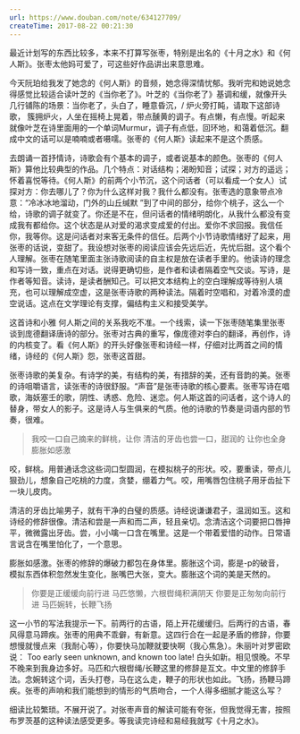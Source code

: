 ```yaml
---
url: https://www.douban.com/note/634127709/
createTime: 2017-08-22 00:21:30
---
```


最近计划写的东西比较多，本来不打算写张枣，特别是出名的《十月之水》和《何人斯》。张枣太他妈可爱了，可这些好作品讲出来意思难。

今天阮珀给我发了她念的《何人斯》的音频，她念得深情忧郁。我听完和她说她念得感觉比较适合读叶芝的《当你老了》。叶芝的《当你老了》基调和缓，就像开头几行铺陈的场景：当你老了，头白了，睡意昏沉，/ 炉火旁打盹，请取下这部诗歌，     簇拥炉火，人坐在摇椅上晃着，带点醺黄的调子。有点懒，有点慢。听起来就像叶芝在诗里面用的一个单词Murmur，调子有点低，回环地，和蔼着低沉。翻成中文的话可以是喃喃或者嗫嚅。张枣的《何人斯》读起来不是这个质感。 

去朗诵一首抒情诗，诗歌会有个基本的调子，或者说基本的颜色。张枣的《何人斯》算他比较典型的作品。几个特点：对话结构；渴盼知音；试探；对方的遥远；怀着喜悦等待。《何人斯》的前两个小节沉，这个问话者（可以看成一个女人）试探对方：你去哪儿了？你为什么这样对我？我什么都没有。张枣选的意象带点冷意：“冷冰冰地溜动，门外的山丘缄默 ”到了中间的部分，给你个桃子，这么一个给，诗歌的调子就变了。你还是不在，但问话者的情绪明朗化，从我什么都没有变成我有都给你。这个状态是从对爱的渴求变成爱的付出。爱你不求回报。我信任你，我等你。这是问话者对来客无条件的信任。后两个小节诗歌情绪好了起来，用张枣的话说，变甜了。我设想对张枣的阅读应该会先远后近，先忧后甜。这个看个人理解。张枣在随笔里面主张诗歌阅读的自主权是放在读者手里的。他读诗的理念和写诗一致，重点在对话。说得更确切些，是作者和读者隔着空气交谈。写诗，是作者等知音。读诗，是读者酬知己。可以把文本结构上的空白理解成等待别人填充，也可以理解成空虚，这是张枣诗歌的两种读法。隔着时空唱和，对着冷漠的虚空说话。这点在文学理论有支撑，偏结构主义和接受美学。

这首诗和小雅 何人斯之间的关系我吃不准。一个线索，读一下张枣随笔集里张枣谈到庞德翻译唐诗的部分。张枣对古典的重写，像庞德对李白的翻译，再创作，诗的内核变了。看《何人斯》的开头好像张枣和诗经一样，仔细对比两首之间的情绪，诗经的《何人斯》怨，张枣这首甜。

张枣诗歌的美复杂。有诗学的美，有结构的美，有措辞的美，还有音韵的美。张枣的诗咀嚼语言，读张枣的诗很舒服。“声音”是张枣诗歌的核心要素。张枣写诗在唱歌，海妖塞壬的歌，阴性、诱惑、危险、迷恋。何人斯这首的问话者，这个诗人的替身，带女人的影子。这是诗人与生俱来的气质。他的诗歌的节奏是词语内部的节奏，很难。

> 我咬一口自己摘来的鲜桃，让你 
清洁的牙齿也尝一口，甜润的 
让你也全身膨胀如感激 

咬，鲜桃。用普通话念这些词口型圆润，在模拟桃子的形状。咬，要重读，带点儿狠劲儿，想象自己吃桃的力度，贪婪，绷着力气。咬，用嘴唇包住桃子用牙齿扯下一块儿皮肉。

清洁的牙齿比喻男子，就有干净的白璧的质感。诗经说谦谦君子，温润如玉。这和诗经的修辞很像。清洁和尝是一声和而二声，轻且亲切。念清洁这个词要把口唇抻平，微微露出牙齿。尝，小小噙一口含在嘴里。这是一个带着爱惜的动作。日常语言说含在嘴里怕化了，一个意思。

膨胀如感激。张枣的修辞的爆破力都包在身体里。膨胀这个词，膨是-p的破音，模拟东西体积忽然发生变化，胀嘴巴大张，变大。膨胀这个词的美是天然的。

> 你要是正缓缓向前行进 
马匹悠懒，六根辔绳积满阴天 
你要是正匆匆向前行进 
马匹婉转，长鞭飞扬 

这一小节的写法我提示一下。前两行的古语，陌上开花缓缓归。后两行的古语，春风得意马蹄疾。张枣的用典不乖僻，有新意。这四行合在一起是矛盾的修辞，你要想慢就慢点来（我耐心等），你要快马加鞭就要快啊（我心焦急）。朱丽叶对罗密欧说： Too early seen unknown, and known too late!   白头如新。相见恨晚。不早不晚来到我身边多好。马匹和六根辔绳/长鞭这里的修辞是互文。中文里的修辞手法。念婉转这个词，舌头打卷，马在这么走，鞭子的形状也如此。飞扬，扬鞭马蹄疾。张枣的声响和我们能想到的情形的气质吻合，一个人得多细腻才能这么写？

细读比较繁琐。不展开说了。对张枣声音的解读可能有夸张，但我觉得无害，按照布罗茨基的这种读法感受更多。等我读完诗经和易经我就写《十月之水》。
